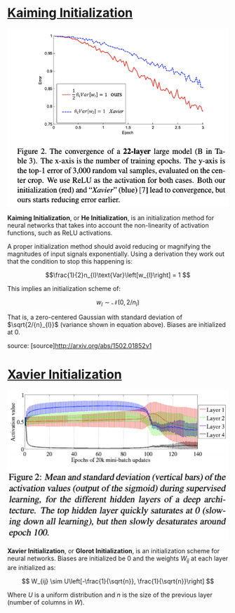 # [Kaiming Initialization](https://paperswithcode.com/method/he-initialization)
![](./img/Screen_Shot_2020-05-27_at_1.18.53_PM_wFylRBX.png)

**Kaiming Initialization**, or **He Initialization**, is an initialization method for neural networks that takes into account the non-linearity of activation functions, such as ReLU activations.

A proper initialization method should avoid reducing or magnifying the magnitudes of input signals exponentially. Using a derivation they work out that the condition to stop this happening is:

$$\frac{1}{2}n_{l}\text{Var}\left[w_{l}\right] = 1 $$

This implies an initialization scheme of:

$$ w_{l} \sim \mathcal{N}\left(0,  2/n_{l}\right)$$

That is, a zero-centered Gaussian with standard deviation of $\sqrt{2/{n}_{l}}$ (variance shown in equation above). Biases are initialized at $0$.

source: [source]http://arxiv.org/abs/1502.01852v1
# [Xavier Initialization](https://paperswithcode.com/method/xavier-initialization)
![](./img/Screen_Shot_2020-05-27_at_1.28.06_PM.png)

**Xavier Initialization**, or **Glorot Initialization**, is an initialization scheme for neural networks. Biases are initialized be 0 and the weights $W_{ij}$ at each layer are initialized as:

$$ W_{ij} \sim U\left[-\frac{1}{\sqrt{n}}, \frac{1}{\sqrt{n}}\right] $$

Where $U$ is a uniform distribution and $n$ is the size of the previous layer (number of columns in $W$).


